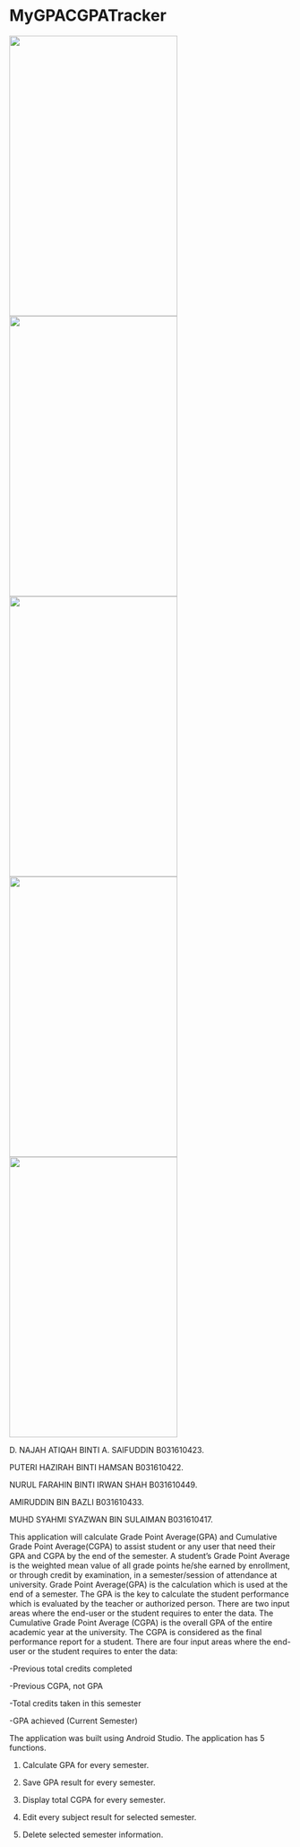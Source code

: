 # MyGPACGPATracker

<img src="https://user-images.githubusercontent.com/29269210/26940957-3f61e684-4caf-11e7-9a58-03c2560d4003.jpg" width="300" height="500" /> <img src="https://user-images.githubusercontent.com/29269210/26940978-4b7e0f24-4caf-11e7-9a00-65e5a292bfe6.jpg" width="300" height="500" /> 
<img src="https://user-images.githubusercontent.com/29269210/26940982-4e6b5200-4caf-11e7-9c12-e8f12aefa414.jpg" width="300" height="500" /> <img src="https://user-images.githubusercontent.com/29269210/26940989-510ea6a6-4caf-11e7-862f-310a114e08ea.jpg" width="300" height="500" /> 
<img src="https://user-images.githubusercontent.com/29269210/26940991-52e8ab84-4caf-11e7-935f-fdf86836bcab.jpg" width="300" height="500" />

D. NAJAH ATIQAH BINTI A. SAIFUDDIN	B031610423.

PUTERI HAZIRAH BINTI HAMSAN         B031610422.

NURUL FARAHIN BINTI IRWAN SHAH      B031610449.

AMIRUDDIN BIN BAZLI	                B031610433.

MUHD SYAHMI SYAZWAN BIN SULAIMAN	  B031610417.

This application will calculate Grade Point Average(GPA) and Cumulative Grade Point Average(CGPA) to assist student or any user that need their GPA and CGPA by the end of the semester. 
A student’s Grade Point Average is the weighted mean value of all grade points he/she earned by enrollment, or through credit by examination, in a semester/session of attendance at university. 
Grade Point Average(GPA) is the calculation which is used at the end of a semester. The GPA is the key to calculate the student performance which is evaluated by the teacher or authorized person. There are two input areas where the end-user or the student requires to enter the data. 
The Cumulative Grade Point Average (CGPA) is the overall GPA of the entire academic year at the university. The CGPA is considered as the final performance report for a student. There are four input areas where the end-user or the student requires to enter the data:

-Previous total credits completed

-Previous CGPA, not GPA

-Total credits taken in this semester

-GPA achieved (Current Semester)

The application was built using Android Studio. The application has 5 functions.

1. Calculate GPA for every semester.

2. Save GPA result for every semester.

3. Display total CGPA for every semester.

4. Edit every subject result for selected semester.

5. Delete selected semester information.

